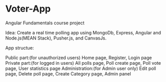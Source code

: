 # Voter-App
Angular Fundamentals course project

Idea: Create a real time polling app using MongoDb, Express, Angular and Node.js(MEAN Stack), Pusher.js, and CanvasJs.

App structue:


Public part:(for unauthorized users) Home page, Register, Login page
Private part:(for logged in users) All polls page, Poll create page, Poll vote page, User statistics page
Administration:(for Admin user only) Edit poll page, Delete poll page, Create Category page, Admin panel
